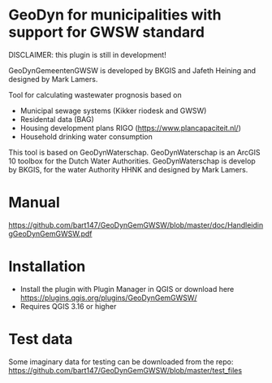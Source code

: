 # GeoDyn for municipalities with support for GWSW standard

DISCLAIMER: this plugin is still in development!

GeoDynGemeentenGWSW is developed by BKGIS and Jafeth Heining and designed by Mark Lamers.

Tool for calculating wastewater prognosis based on
- Municipal sewage systems (Kikker riodesk and GWSW) 
- Residental data (BAG)
- Housing development plans RIGO (https://www.plancapaciteit.nl/)
- Household drinking water consumption

This tool is based on GeoDynWaterschap. GeoDynWaterschap is an ArcGIS 10
toolbox for the Dutch Water Authorities. GeoDynWaterschap is develop by BKGIS, for
the water Authority HHNK and designed by Mark Lamers.

# Manual
https://github.com/bart147/GeoDynGemGWSW/blob/master/doc/HandleidingGeoDynGemGWSW.pdf

# Installation
- Install the plugin with Plugin Manager in QGIS or download here https://plugins.qgis.org/plugins/GeoDynGemGWSW/
- Requires QGIS 3.16 or higher

# Test data
Some imaginary data for testing can be downloaded from the repo:
https://github.com/bart147/GeoDynGemGWSW/blob/master/test_files


